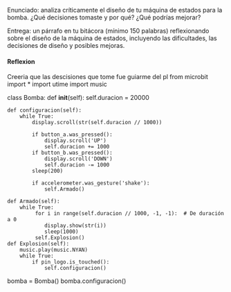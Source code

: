 Enunciado: analiza críticamente el diseño de tu máquina de estados para la bomba. ¿Qué decisiones tomaste y por qué? ¿Qué podrías mejorar?

Entrega: un párrafo en tu bitácora (mínimo 150 palabras) reflexionando sobre el diseño de la máquina de estados, incluyendo las dificultades, las decisiones de diseño y posibles mejoras.

#### Reflexion
Creeria que las descisiones que tome fue guiarme del pl
from microbit import *
import utime
import music

class Bomba:
    def __init__(self):
        self.duracion = 20000  


    def configuracion(self):
        while True:  
            display.scroll(str(self.duracion // 1000))  
            
            if button_a.was_pressed():
                display.scroll('UP')
                self.duracion += 1000
            if button_b.was_pressed():
                display.scroll('DOWN')
                self.duracion -= 1000
            sleep(200)

            if accelerometer.was_gesture('shake'):
                self.Armado()
                
    def Armado(self):
        while True:
             for i in range(self.duracion // 1000, -1, -1):  # De duración a 0
                display.show(str(i))
                sleep(1000)
             self.Explosion()
    def Explosion(self):
        music.play(music.NYAN)
        while True:
            if pin_logo.is_touched():
                self.configuracion()
    
            
bomba = Bomba()
bomba.configuracion()
